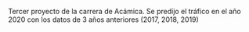 Tercer proyecto de la carrera de Acámica.
Se predijo el tráfico en el año 2020 con los datos de  3 años anteriores (2017, 2018, 2019)
